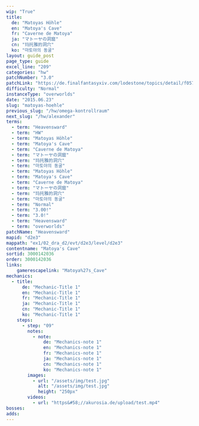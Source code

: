 ```yaml
---
wip: "True"
title:
  de: "Matoyas Höhle"
  en: "Matoya's Cave"
  fr: "Caverne de Matoya"
  ja: "マトーヤの洞窟"
  cn: "玛托雅的洞穴"
  ko: "마토야의 동굴"
layout: guide_post
page_type: guide
excel_line: "209"
categories: "hw"
patchNumber: "3.0"
patchLink: "https://de.finalfantasyxiv.com/lodestone/topics/detail/f0575b82a639492e5a70e34d823d77bddcb7f686"
difficulty: "Normal"
instanceType: "overworlds"
date: "2015.06.23"
slug: "matoyas-hoehle"
previous_slug: "/hw/omega-kontrollraum"
next_slug: "/hw/alexander"
terms:
  - term: "Heavensward"
  - term: "HW"
  - term: "Matoyas Höhle"
  - term: "Matoya's Cave"
  - term: "Caverne de Matoya"
  - term: "マトーヤの洞窟"
  - term: "玛托雅的洞穴"
  - term: "마토야의 동굴"
  - term: "Matoyas Höhle"
  - term: "Matoya's Cave"
  - term: "Caverne de Matoya"
  - term: "マトーヤの洞窟"
  - term: "玛托雅的洞穴"
  - term: "마토야의 동굴"
  - term: "Normal"
  - term: "3.00!"
  - term: "3.0!"
  - term: "Heavensward"
  - term: "overworlds"
patchName: "Heavensward"
mapid: "d2e3"
mappath: "ex1/02_dra_d2/evt/d2e3/level/d2e3"
contentname: "Matoya's Cave"
sortid: 3000142036
order: 3000142036
links:
    gamerescapelink: "Matoya%27s_Cave"
mechanics:
  - title:
      de: "Mechanic-Title 1"
      en: "Mechanic-Title 1"
      fr: "Mechanic-Title 1"
      ja: "Mechanic-Title 1"
      cn: "Mechanic-Title 1"
      ko: "Mechanic-Title 1"
    steps:
      - step: "09"
        notes:
          - note:
              de: "Mechanics-note 1"
              en: "Mechanics-note 1"
              fr: "Mechanics-note 1"
              ja: "Mechanics-note 1"
              cn: "Mechanics-note 1"
              ko: "Mechanics-note 1"
        images:
          - url: "/assets/img/test.jpg"
            alt: "/assets/img/test.jpg"
            height: "250px"
        videos:
          - url: "https&#58;//akurosia.de/upload/test.mp4"
bosses:
adds:
---
```

